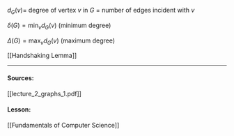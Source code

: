 $d_G(v) =$ degree of vertex $v$ in $G$ $=$ number of edges incident with $v$

$\delta(G) = \min_v d_G(v)$ (minimum degree)

$\Delta(G) = \max_v d_G(v)$ (maximum degree)

[[Handshaking Lemma]]

---
#### Sources:
[[lecture_2_graphs_1.pdf]]
#### Lesson:
[[Fundamentals of Computer Science]]